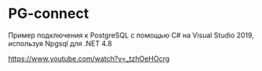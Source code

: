 # PG-connect
Пример подключения к PostgreSQL с помощью C# на Visual Studio 2019, используя Npgsql для .NET 4.8


https://www.youtube.com/watch?v=_tzhOeHOcrg
